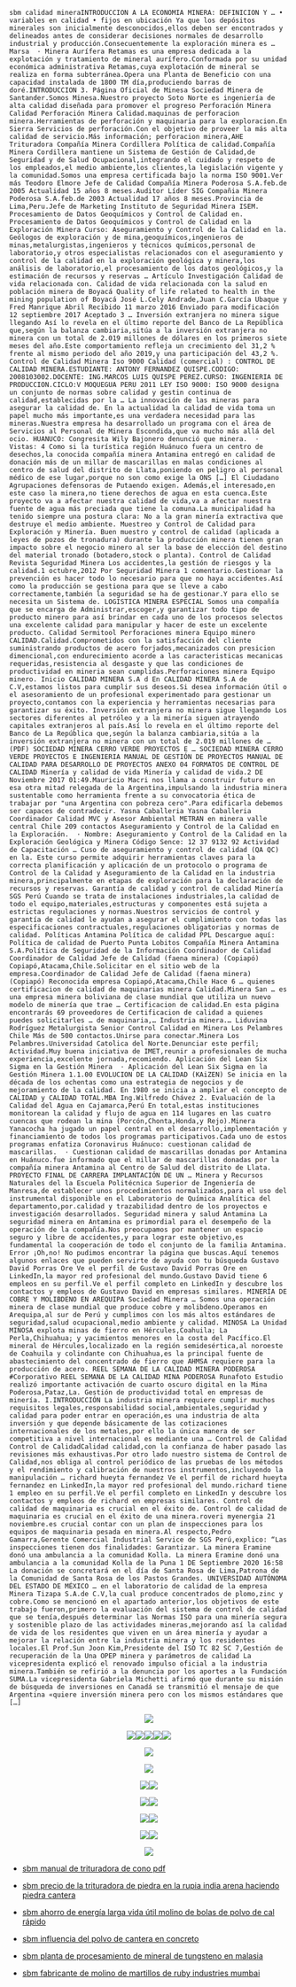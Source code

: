 
```
sbm calidad mineraINTRODUCCION A LA ECONOMIA MINERA: DEFINICION Y … • variables en calidad • fijos en ubicación Ya que los depósitos minerales son inicialmente desconocidos,ellos deben ser encontrados y delineados antes de considerar decisiones normales de desarrollo industrial y producción.Consecuentemente la exploración minera es … Marsa  · Minera Aurífera Retamas es una empresa dedicada a la explotación y tratamiento de mineral aurífero.Conformada por su unidad económica administrativa Retamas,cuya explotación de mineral se realiza en forma subterránea.Opera una Planta de Beneficio con una capacidad instalada de 1800 TM día,produciendo barras de doré.INTRODUCCION 3. Página Oficial de Minesa Sociedad Minera de Santander.Somos Minesa.Nuestro proyecto Soto Norte es ingeniería de alta calidad diseñada para promover el progreso Perforación Minera Calidad Perforación Minera Calidad.maquinas de perforacion minera.Herramientas de perforación y maquinaria para la exploracion.En Sierra Servicios de perforación.Con el objetivo de proveer la más alta calidad de servicio.Más información; perforacion minera,AHE Trituradora Compañía Minera Cordillera Política de calidad.Compañía Minera Cordillera mantiene un Sistema de Gestión de Calidad,de Seguridad y de Salud Ocupacional,integrando el cuidado y respeto de los empleados,el medio ambiente,los clientes,la legislación vigente y la comunidad.Somos una empresa certificada bajo la norma ISO 9001.Ver más Teodoro Elmore Jefe de Calidad Compañía Minera Poderosa S.A.feb.de 2005 Actualidad 15 años 8 meses.Auditor Líder SIG Compañia Minera Poderosa S.A.feb.de 2003 Actualidad 17 años 8 meses.Provincia de Lima,Peru.Jefe de Marketing Instituto de Seguridad Minera ISEM. Procesamiento de Datos Geoquímicos y Control de Calidad en. Procesamiento de Datos Geoquímicos y Control de Calidad en la Exploración Minera Curso: Aseguramiento y Control de la Calidad en la. Geólogos de exploración y de mina,geoquímicos,ingenieros de minas,metalurgistas,ingenieros y técnicos químicos,personal de laboratorio,y otros especialistas relacionados con el aseguramiento y control de la calidad en la exploración geológica y minera,los análisis de laboratorio,el procesamiento de los datos geológicos,y la estimación de recursos y reservas … Artículo Investigación Calidad de vida relacionada con. Calidad de vida relacionada con la salud en población minera de Boyacá Quality of life related to health in the mining population of Boyacá José L.Cely Andrade,Juan C.García Ubaque y Fred Manrique Abril Recibido 11 marzo 2016 Enviado para modificación 12 septiembre 2017 Aceptado 3 … Inversión extranjera no minera sigue llegando Así lo revela en el último reporte del Banco de La República que,según la balanza cambiaria,sitúa a la inversión extranjera no minera con un total de 2.019 millones de dólares en los primeros siete meses del año.Este comportamiento refleja un crecimiento del 31,2 % frente al mismo periodo del año 2019,y una participación del 43,2 %. Control de Calidad Minera Iso 9000 Calidad (comercial) : CONTROL DE CALIDAD MINERA.ESTUDIANTE: ANTONY FERNANDEZ QUISPE.CODIGO: 2008103002.DOCENTE: ING.MARCOS LUIS QUISPE PEREZ.CURSO: INGENIERIA DE PRODUCCION.CICLO:V MOQUEGUA PERU 2011 LEY ISO 9000: ISO 9000 designa un conjunto de normas sobre calidad y gestin continua de calidad,establecidas por la … La innovación de las mineras para asegurar la calidad de. En la actualidad la calidad de vida toma un papel mucho más importante,es una verdadera necesidad para las mineras.Nuestra empresa ha desarrollado un programa con el área de Servicios al Personal de Minera Escondida,que va mucho más allá del ocio. HUANUCO: Congresita Wily Bajonero denunció que minera.  · Vistas: 4 Como si la turística región Huánuco fuera un centro de desechos,la conocida compañía minera Antamina entregó en calidad de donación más de un millar de mascarillas en malas condiciones al centro de salud del distrito de Llata,poniendo en peligro al personal médico de ese lugar,porque no son como exige la ONS […] El Ciudadano Agrupaciones defensoras de Putaendo exigen. Además,el interesado,en este caso la minera,no tiene derechos de agua en esta cuenca.Este proyecto va a afectar nuestra calidad de vida,va a afectar nuestra fuente de agua más preciada que tiene la comuna.La municipalidad ha tenido siempre una postura clara: No a la gran minería extractiva que destruye el medio ambiente. Muestreo y Control de Calidad para Exploración y Minería. Buen muestro y control de calidad (aplicada a leyes de pozos de tronadura) durante la producción minera tienen gran impacto sobre el negocio minero al ser la base de elección del destino del material tronado (botadero,stock o planta). Control de Calidad Revista Seguridad Minera Los accidentes,la gestión de riesgos y la calidad.1 octubre,2012 Por Seguridad Minera 1 comentario.Gestionar la prevención es hacer todo lo necesario para que no haya accidentes.Así como la producción se gestiona para que se lleve a cabo correctamente,también la seguridad se ha de gestionar.Y para ello se necesita un Sistema de. LOGISTICA MINERA ESPECIAL Somos una compañía que se encarga de Administrar,escoger,y garantizar todo tipo de producto minero para así brindar en cada uno de los procesos selectos una excelente calidad para manipular y hacer de este un excelente producto. Calidad Sermitool Perforaciones minera Equipo minero CALIDAD.Calidad.Comprometidos con la satisfacción del cliente suministrando productos de acero forjados,mecanizados con presicion dimencional,con endurecimiento acorde a las caracteristicas mecanicas requeridas,resistencia al desgaste y que las condiciones de productividad en mineria sean cumplidas.Perforaciones minera Equipo minero. Inicio CALIDAD MINERA S.A d En CALIDAD MINERA S.A de C.V,estamos listos para cumplir sus deseos.Si desea información útil o el asesoramiento de un profesional experimentado para gestionar un proyecto,contamos con la experiencia y herramientas necesarias para garantizar su éxito. Inversión extranjera no minera sigue llegando Los sectores diferentes al petróleo y a la minería siguen atrayendo capitales extranjeros al país.Así lo revela en el último reporte del Banco de La República que,según la balanza cambiaria,sitúa a la inversión extranjera no minera con un total de 2.019 millones de … (PDF) SOCIEDAD MINERA CERRO VERDE PROYECTOS E … SOCIEDAD MINERA CERRO VERDE PROYECTOS E INGENIERIA MANUAL DE GESTIÓN DE PROYECTOS MANUAL DE CALIDAD PARA DESARROLLO DE PROYECTOS ANEXO 04 FORMATOS DE CONTROL DE CALIDAD Minería y calidad de vida Minería y calidad de vida.2 DE Noviembre 2017 01:49.Mauricio Macri nos llama a construir futuro en esa otra mitad relegada de la Argentina,impulsando la industria minera sustentable como herramienta frente a su convocatoria ética de trabajar por "una Argentina con pobreza cero".Para edificarla debemos ser capaces de contradecir. Yasna Caballeria Yasna Caballeria Coordinador Calidad MVC y Asesor Ambiental METRAN en minera valle central Chile 209 contactos Aseguramiento y Control de la Calidad en la Exploración.  · Nombre: Aseguramiento y Control de la Calidad en la Exploración Geológica y Minera Código Sence: 12 37 9132 92 Actividad de Capacitación … Cuso de aseguramiento y control de calidad (QA QC) en la. Este curso permite adquirir herramientas claves para la correcta planificación y aplicación de un protocolo o programa de Control de la Calidad y Aseguramiento de la Calidad en la industria minera,principalmente en etapas de exploración para la declaración de recursos y reservas. Garantía de calidad y control de calidad Minería SGS Perú Cuando se trata de instalaciones industriales,la calidad de todo el equipo,materiales,estructuras y componentes está sujeta a estrictas regulaciones y normas.Nuestros servicios de control y garantía de calidad le ayudan a asegurar el cumplimiento con todas las especificaciones contractuales,regulaciones obligatorias y normas de calidad. Políticas Antamina Política de calidad PPL Descargue aquí: Política de calidad de Puerto Punta Lobitos Compañía Minera Antamina S.A.Política de Seguridad de la Información Coordinador de Calidad Coordinador de Calidad Jefe de Calidad (faena minera) (Copiapó) Copiapó,Atacama,Chile.Solicitar en el sitio web de la empresa.Coordinador de Calidad Jefe de Calidad (faena minera) (Copiapó) Reconocida empresa Copiapó,Atacama,Chile Hace 6 … quienes certificacion de calidad de maquinarias minera Calidad.Minera San … es una empresa minera boliviana de clase mundial que utiliza un nuevo modelo de minería que trae … Certificacion de calidad.En esta página encontrarás 69 proveedores de Certificacion de calidad a quienes puedes solicitarles … de maquinaria,… Industria minera.… Liduvina Rodríguez Metalurgista Senior Control Calidad en Minera Los Pelambres Chile Más de 500 contactos.Unirse para conectar.Minera Los Pelambres.Universidad Catolica del Norte.Denunciar este perfil; Actividad.Muy buena iniciativa de IMET,reunir a profesionales de mucha experiencia,excelente jornada,recomiendo. Aplicación del Lean Six Sigma en la Gestión Minera  · Aplicación del Lean Six Sigma en la Gestión Minera 1.1.00 EVOLUCION DE LA CALIDAD (KAiZEN) Se inicia en la década de los ochentas como una estrategia de negocios y de mejoramiento de la calidad. En 1980 se inicia a ampliar el concepto de CALIDAD y CALIDAD TOTAL.MBA Ing.Wilfredo Chávez 2. Evaluación de la Calidad del Agua en Cajamarca,Perú En total,estas instituciones monitorean la calidad y flujo de agua en 114 lugares en las cuatro cuencas que rodean la mina (Porcón,Chonta,Honda,y Rejo).Minera Yanacocha ha jugado un papel central en el desarrollo,implementación y financiamiento de todos los programas participativos.Cada uno de estos programas enfatiza Coronavirus Huánuco: cuestionan calidad de mascarillas.  · Cuestionan calidad de mascarillas donadas por Antamina en Huánuco.fue informado que el millar de mascarillas donadas por la compañía minera Antamina al Centro de Salud del distrito de Llata. PROYECTO FINAL DE CARRERA IMPLANTACIÓN DE UN … Minera y Recursos Naturales del la Escuela Politécnica Superior de Ingeniería de Manresa,de establecer unos procedimientos normalizados,para el uso del instrumental disponible en el Laboratorio de Química Analítica del departamento,por.calidad y trazabilidad dentro de los proyectos e investigación desarrollados. Seguridad minera y salud Antamina La seguridad minera en Antamina es primordial para el desempeño de la operación de la compañía.Nos preocupamos por mantener un espacio seguro y libre de accidentes,y para lograr este objetivo,es fundamental la cooperación de todo el conjunto de la familia Antamina. Error ¡Oh,no! No pudimos encontrar la página que buscas.Aquí tenemos algunos enlaces que pueden servirte de ayuda con tu búsqueda Gustavo David Porras Ore Ve el perfil de Gustavo David Porras Ore en LinkedIn,la mayor red profesional del mundo.Gustavo David tiene 6 empleos en su perfil.Ve el perfil completo en LinkedIn y descubre los contactos y empleos de Gustavo David en empresas similares. MINERÍA DE COBRE Y MOLIBDENO EN AREQUIPA Sociedad Minera … Somos una operación minera de clase mundial que produce cobre y molibdeno.Operamos en Arequipa,al sur de Perú y cumplimos con los más altos estándares de seguridad,salud ocupacional,medio ambiente y calidad. MINOSA La Unidad MINOSA explota minas de fierro en Hércules,Coahuila; La Perla,Chihuahua; y yacimientos menores en la costa del Pacífico.El mineral de Hércules,localizado en la región semidesértica,al noroeste de Coahuila y colindante con Chihuahua,es la principal fuente de abastecimiento del concentrado de fierro que AHMSA requiere para la producción de acero. REEL SEMANA DE LA CALIDAD MINERA PODEROSA #Corporativo REEL SEMANA DE LA CALIDAD MINA PODEROSA Runafoto Estudio realizó importante activación de cuarto oscuro digital en la Mina Poderosa,Pataz,La. Gestión de productividad total en empresas de minería. I.INTRODUCCIÓN La industria minera requiere cumplir muchos requisitos legales,responsabilidad social,ambientales,seguridad y calidad para poder entrar en operación,es una industria de alta inversión y que depende básicamente de las cotizaciones internacionales de los metales,por ello la única manera de ser competitiva a nivel internacional es mediante una … Control de Calidad Control de CalidadCalidad calidad,con la confianza de haber pasado las revisiones más exhaustivas.Por otro lado nuestro sistema de Control de Calidad,nos obliga al control periódico de las pruebas de los métodos y el rendimiento y calibración de nuestros instrumentos,incluyendo la manipulación … richard hueyta fernandez Ve el perfil de richard hueyta fernandez en LinkedIn,la mayor red profesional del mundo.richard tiene 1 empleo en su perfil.Ve el perfil completo en LinkedIn y descubre los contactos y empleos de richard en empresas similares. Control de calidad de maquinaria es crucial en el éxito de. Control de calidad de maquinaria es crucial en el éxito de una minera.roveri myenergia 21 noviembre.es crucial contar con un plan de inspecciones para los equipos de maquinaria pesada en minera.Al respecto,Pedro Gamarra,Gerente Comercial Industrial Service de SGS Perú,explico: “Las inspecciones tienen dos finalidades: Garantizar. La minera Eramine donó una ambulancia a la comunidad Kolla. La minera Eramine donó una ambulancia a la comunidad Kolla de la Puna 1 DE Septiembre 2020 16:58 La donación se concretará en el día de Santa Rosa de Lima,Patrona de la Comunidad de Santa Rosa de los Pastos Grandes. UNIVERSIDAD AUTÓNOMA DEL ESTADO DE MÉXICO … en el laboratorio de calidad de la empresa Minera Tizapa S.A.de C.V,la cual produce concentrados de plomo,zinc y cobre.Como se mencionó en el apartado anterior,los objetivos de este trabajo fueron,primero la evaluación del sistema de control de calidad que se tenía,después determinar las Normas ISO para una minería segura y sostenible plazo de las actividades mineras,mejorando así la calidad de vida de los residentes que viven en un área minería y ayudar a mejorar la relación entre la industria minera y los residentes locales.El Prof.Sun Joon Kim,Presidente del ISO TC 82 SC 7,Gestión de recuperación de la Una OPEP minera y parámetros de calidad La vicepresidenta explicó el renovado impulso oficial a la industria minera.También se refirió a la denuncia por los aportes a la Fundación SUMA.La vicepresidenta Gabriela Michetti afirmó que durante su misión de búsqueda de inversiones en Canadá se transmitió el mensaje de que Argentina «quiere inversión minera pero con los mismos estándares que […] 
```

<div align="center">

<a href="https://es-crusher.shibang-china.com/github&k=sbm+calidad+minera"><img src="https://static.shibang-china.com/es/crusher/logo.jpg"></a>

<a href="https://es-crusher.shibang-china.com/github&k=sbm+calidad+minera"><img src="https://static.shibang-china.com/es/crusher/index.jpg"></a><a href="https://es-crusher.shibang-china.com/material.htmlgithub&k=sbm+calidad+minera"><img src="https://static.shibang-china.com/es/crusher/material.jpg"></a><a href="https://es-crusher.shibang-china.com/application.htmlgithub&k=sbm+calidad+minera"><img src="https://static.shibang-china.com/es/crusher/application.jpg"></a><a href="https://es-crusher.shibang-china.com/aboutus.htmlgithub&k=sbm+calidad+minera"><img src="https://static.shibang-china.com/es/crusher/aboutus.jpg"></a><a href="https://es-crusher.shibang-china.com/contact.htmlgithub&k=sbm+calidad+minera"><img src="https://static.shibang-china.com/es/crusher/contact.jpg"></a>

<a href="https://es-crusher.shibang-china.com/github&k=sbm+calidad+minera"><img src="https://static.shibang-china.com/es/crusher/banner.jpg"></a>

<a href="https://swt.shibang-china.com/github&k=sbm+calidad+minera"><img src="https://static.shibang-china.com/es/crusher/text.jpg"></a>

<a href="https://swt.shibang-china.com/github&k=sbm+calidad+minera"><img src="https://static.shibang-china.com/es/crusher/chat.jpg"></a><a href="https://es-crusher.shibang-china.com/contact.htmlgithub&k=sbm+calidad+minera"><img src="https://static.shibang-china.com/es/crusher/message.jpg"></a>

<a href="https://es-crusher.shibang-china.com/products/pe.htmlgithub&k=sbm+calidad+minera"><img src="https://static.shibang-china.com/es/crusher/pe.jpg"></a><a href="https://es-crusher.shibang-china.com/products/pf.htmlgithub&k=sbm+calidad+minera"><img src="https://static.shibang-china.com/es/crusher/pf.jpg"></a>

<a href="https://es-crusher.shibang-china.com/products/hpt.htmlgithub&k=sbm+calidad+minera"><img src="https://static.shibang-china.com/es/crusher/hpt.jpg"></a><a href="https://es-crusher.shibang-china.com/products/vsi.htmlgithub&k=sbm+calidad+minera"><img src="https://static.shibang-china.com/es/crusher/vsi.jpg"></a>

<a href="https://es-crusher.shibang-china.com/products/klv.htmlgithub&k=sbm+calidad+minera"><img src="https://static.shibang-china.com/es/crusher/klv.jpg"></a><a href="https://es-crusher.shibang-china.com/products/portable.htmlgithub&k=sbm+calidad+minera"><img src="https://static.shibang-china.com/es/crusher/portable.jpg"></a>

<a href="https://swt.shibang-china.com/github&k=sbm+calidad+minera"><img src="https://static.shibang-china.com/es/crusher/case.jpg"></a>

</div>


* [sbm manual de trituradora de cono pdf](sbm%20manual%20de%20trituradora%20de%20cono%20pdf.md)

* [sbm precio de la trituradora de piedra en la rupia india arena haciendo piedra cantera](sbm%20precio%20de%20la%20trituradora%20de%20piedra%20en%20la%20rupia%20india%20arena%20haciendo%20piedra%20cantera.md)

* [sbm ahorro de energía larga vida útil molino de bolas de polvo de cal rápido](sbm%20ahorro%20de%20energ%C3%ADa%20larga%20vida%20%C3%BAtil%20molino%20de%20bolas%20de%20polvo%20de%20cal%20r%C3%A1pido.md)

* [sbm influencia del polvo de cantera en concreto](sbm%20influencia%20del%20polvo%20de%20cantera%20en%20concreto.md)

* [sbm planta de procesamiento de mineral de tungsteno en malasia](sbm%20planta%20de%20procesamiento%20de%20mineral%20de%20tungsteno%20en%20malasia.md)

* [sbm fabricante de molino de martillos de ruby ​​industries mumbai](sbm%20fabricante%20de%20molino%20de%20martillos%20de%20ruby%20%E2%80%8B%E2%80%8Bindustries%20mumbai.md)